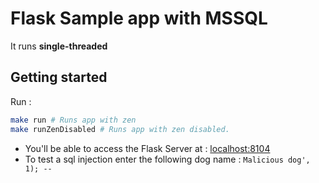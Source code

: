 # Flask Sample app with MSSQL
It runs **single-threaded**

## Getting started
Run :
```bash
make run # Runs app with zen
make runZenDisabled # Runs app with zen disabled.
```


- You'll be able to access the Flask Server at : [localhost:8104](http://localhost:8104)
- To test a sql injection enter the following dog name : `Malicious dog', 1); -- `
